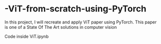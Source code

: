 # -ViT-from-scratch-using-PyTorch
In this project, I will recreate and apply ViT paper using PyTorch. This paper is one of a State Of The Art solutions in computer vision

Code inside ViT.ipynb
